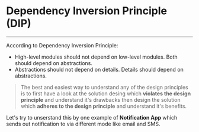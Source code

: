 # Dependency Inversion Principle (DIP)
---

According to Dependency Inversion Principle:
- High-level modules should not depend on low-level modules. Both should depend on abstractions.
- Abstractions should not depend on details.  Details should depend on abstractions.

> The best and easiest way to understand any of the design principles is to first have a look at the solution desing which **violates the design principle** and understand it's drawbacks then design the solution which **adheres to the design principle** and understand it's benefits.

Let's try to unserstand this by one example of **Notification App** which sends out notification to via different mode like email and SMS.